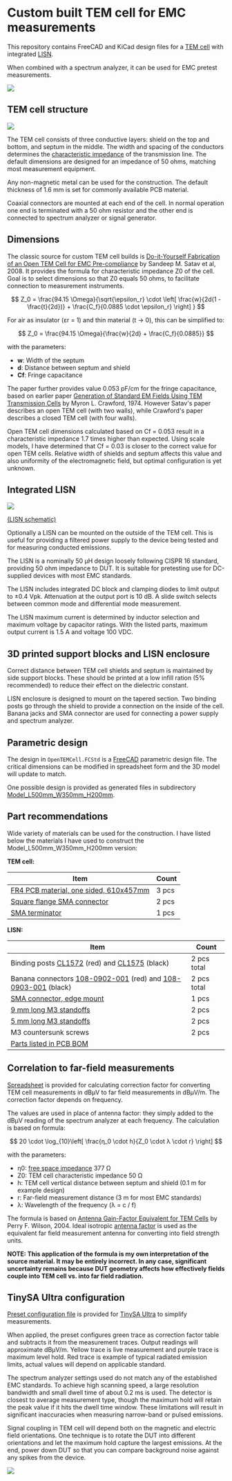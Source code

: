 # Custom built TEM cell for EMC measurements

This repository contains FreeCAD and KiCad design files for a [TEM cell](https://en.wikipedia.org/wiki/TEM_cell)
with integrated [LISN](https://en.wikipedia.org/wiki/Line_Impedance_Stabilization_Network).

When combined with a spectrum analyzer, it can be used for EMC pretest measurements.

![](images/side_view.jpg)


## TEM cell structure

![](images/side_view.png)

The TEM cell consists of three conductive layers: shield on the top and bottom, and septum in the middle.
The width and spacing of the conductors determines the [characteristic impedance](https://en.wikipedia.org/wiki/Characteristic_impedance) of the transmission line.
The default dimensions are designed for an impedance of 50 ohms, matching most measurement equipment.

Any non-magnetic metal can be used for the construction.
The default thickness of 1.6 mm is set for commonly available PCB material.

Coaxial connectors are mounted at each end of the cell.
In normal operation one end is terminated with a 50 ohm resistor
and the other end is connected to spectrum analyzer or signal generator.

## Dimensions

The classic source for custom TEM cell builds is [Do-it-Yourself Fabrication of an Open TEM Cell for EMC Pre-compliance](http://eagle.chaosproject.com/sandbox/acstrial/newsletters/summer08/pp2.pdf) by Sandeep M. Satav et al, 2008. It provides the formula for characteristic impedance Z0 of the cell. Goal is to select dimensions so that Z0 equals 50 ohms, to facilitate connection to measurement instruments.

$$ Z_0 = \frac{94.15 \Omega}{\sqrt{\epsilon_r} \cdot \left[ \frac{w}{2d(1 - \frac{t}{2d})} + \frac{C_f}{0.0885 \cdot \epsilon_r} \right] } $$

For air as insulator (εr = 1) and thin material (t → 0), this can be simplified to:

$$ Z_0 = \frac{94.15 \Omega}{\frac{w}{2d} + \frac{C_f}{0.0885}} $$

with the parameters:

* **w**: Width of the septum
* **d**: Distance between septum and shield
* **Cf**: Fringe capacitance

The paper further provides value 0.053 pF/cm for the fringe capacitance, based
on earlier paper [Generation of Standard EM Fields Using TEM Transmission Cells](https://www.ieee.li/pdf/essay/generation_of_standard_em_fields_using_tem_transmission_cells.pdf) by Myron L. Crawford, 1974. However Satav's paper describes an open TEM cell (with two walls), while Crawford's paper describes a closed TEM cell (with four walls).

Open TEM cell dimensions calculated based on Cf = 0.053 result in a characteristic impedance 1.7 times higher than expected. Using scale models, I have determined that Cf = 0.03 is closer to the correct value for open TEM cells. Relative width of shields and septum affects this value and also uniformity of the electromagnetic field, but optimal configuration is yet unknown.

## Integrated LISN

![](lisn/images/lisn_pcb.png)

[(LISN schematic)](lisn/images/lisn.pdf)

Optionally a LISN can be mounted on the outside of the TEM cell.
This is useful for providing a filtered power supply to the device being tested and for measuring conducted emissions.

The LISN is a nominally 50 µH design loosely following CISPR 16 standard, providing 50 ohm impedance to DUT.
It is suitable for pretesting use for DC-supplied devices with most EMC standards.

The LISN includes integrated DC block and clamping diodes to limit output to ±0.4 Vpk.
Attenuation at the output port is 10 dB.
A slide switch selects between common mode and differential mode measurement.

The LISN maximum current is determined by inductor selection and maximum voltage by capacitor ratings.
With the listed parts, maximum output current is 1.5 A and voltage 100 VDC.

## 3D printed support blocks and LISN enclosure

Correct distance between TEM cell shields and septum is maintained by side support blocks.
These should be printed at a low infill ration (5% recommended) to reduce their effect on the dielectric constant.

LISN enclosure is designed to mount on the tapered section.
Two binding posts go through the shield to provide a connection on the inside of the cell.
Banana jacks and SMA connector are used for connecting a power supply and spectrum analyzer.

## Parametric design

The design in `OpenTEMCell.FCStd` is a [FreeCAD](https://www.freecad.org/) parametric design file.
The critical dimensions can be modified in spreadsheet form and the 3D model will update to match.

One possible design is provided as generated files in subdirectory [Model_L500mm_W350mm_H200mm](Model_L500mm_W350mm_H200mm).

## Part recommendations

Wide variety of materials can be used for the construction.
I have listed below the materials I have used to construct the Model_L500mm_W350mm_H200mm version:

**TEM cell:**

|Item|Count|
|--|--|
| [FR4 PCB material, one sided, 610x457mm](https://www.tme.eu/fi/en/details/lam457x610e1.5/one-layer-laminates/) | 3 pcs |
| [Square flange SMA connector](https://www.tme.eu/fi/en/details/rf2-155-t-00-50-g/sma-smb-smc-connectors/adam-tech/) | 2 pcs |
| [SMA terminator](https://www.tme.eu/fi/en/details/132360/sma-smb-smc-connectors/amphenol-rf/) | 1 pcs |


**LISN:**

|Item|Count|
|--|--|
|Binding posts [CL1572](https://www.tme.eu/en/details/cl1572/4mm-banana-sockets/cliff/) (red) and [CL1575](https://www.tme.eu/en/details/cl1575/4mm-banana-sockets/cliff/) (black) | 2 pcs total |
| Banana connectors [108-0902-001](https://www.digikey.fi/en/products/detail/cinch-connectivity-solutions-johnson/108-0902-001/5929) (red) and [108-0903-001](https://www.digikey.fi/en/products/detail/cinch-connectivity-solutions-johnson/108-0903-001/5930) (black) | 2 pcs total |
| [SMA connector, edge mount](https://www.tme.eu/en/details/rf2145at1750ghdw/sma-smb-smc-connectors/adam-tech/rf2-145a-t-17-50-g-hdw/) | 1 pcs |
| [9 mm long M3 standoffs](https://www.tme.eu/en/details/tff-m3x9_dr113/metal-spacers/dremec/113x09/) | 2 pcs |
| [5 mm long M3 standoffs](https://www.tme.eu/en/details/tfm-m3x5_dr223/metal-spacers/dremec/223x05/) | 2 pcs |
| M3 countersunk screws | 2 pcs |
| [Parts listed in PCB BOM](lisn/gerbers/lisn-BOM.csv) | |

## Correlation to far-field measurements

[Spreadsheet](Model_L500mm_W350mm_H200mm/CorrectionFactors.ods) is provided for calculating correction factor for converting TEM cell measurements in dBµV to far field measurements in dBµV/m. The correction factor depends on frequency.

The values are used in place of antenna factor: they simply added to the dBµV reading of the spectrum analyzer at each frequency. The calculation is based on formula:

$$ 20 \cdot \log_{10}\left[ \frac{η_0 \cdot h}{Z_0 \cdot λ \cdot r} \right] $$

with the parameters:

* η0: [free space impedance](https://en.wikipedia.org/wiki/Impedance_of_free_space) 377 Ω
* Z0: TEM cell characteristic impedance 50 Ω
* h: TEM cell vertical distance between septum and shield (0.1 m for example design)
* r: Far-field measurement distance (3 m for most EMC standards)
* λ: Wavelength of the frequency (λ = c / f)

The formula is based on [Antenna Gain-Factor Equivalent for TEM Cells](https://tsapps.nist.gov/publication/get_pdf.cfm?pub_id=31708) by Perry F. Wilson, 2004.
Ideal isotropic [antenna factor](https://en.wikipedia.org/wiki/Antenna_factor) is used as the equivalent far field measurement antenna for converting into field strength units.

**NOTE: This application of the formula is my own interpretation of the source material.
It may be entirely incorrect. In any case, significant uncertainty remains because DUT geometry affects how effectively fields couple into TEM cell vs. into far field radiation.**

## TinySA Ultra configuration

[Preset configuration file]() is provided for [TinySA Ultra](https://www.tinysa.org/) to simplify measurements.

When applied, the preset configures green trace as correction factor table and subtracts it from the measurement traces. Output readings will approximate dBµV/m. Yellow trace is live measurement and purple trace is maximum level hold. Red trace is example of typical radiated emission limits, actual values will depend on applicable standard.

The spectrum analyzer settings used do not match any of the established EMC standards.
To achieve high scanning speed, a large resolution bandwidth and small dwell time of about 0.2 ms is used.
The detector is closest to average measurement type, though the maximum hold will retain the peak value if it hits the dwell time window.
These limitations will result in significant inaccuracies when measuring narrow-band or pulsed emissions.

Signal coupling in TEM cell will depend both on the magnetic and electric field orientations.
One technique is to rotate the DUT into different orientations and let the maximum hold capture the largest emissions. At the end, power down DUT so that you can compare background noise against any spikes from the device.

![](images/TinySA_screenshot.png)